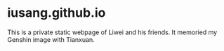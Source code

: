 # iusang.github.io
This is a private static webpage of Liwei and his friends.
It memoried my Genshin image with Tianxuan.
